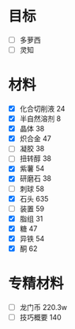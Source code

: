 # 目标
- [ ] 多萝西 
- [ ] 灵知

# 材料
- [x] 化合切削液 24
- [x] 半自然溶剂 8
- [x] 晶体 38
- [x] 炽合金 47
- [ ] 凝胶 38
- [ ] 扭转醇 38
- [x] 紫薯 54
- [x] 研磨石 38
- [ ] 刺球 58
- [x] 石头 635
- [ ] 装置 59
- [x] 脂组 31
- [x] 糖 47
- [x] 异铁 54
- [x] 酮 62

# 专精材料
- [ ] 龙门币 220.3w
- [ ] 技巧概要 140
